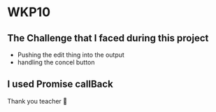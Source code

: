 # WKP10

## The Challenge that I faced during this project

-   Pushing the edit thing into the output
-   handling the concel button

## I used Promise callBack

Thank you teacher 🐻

